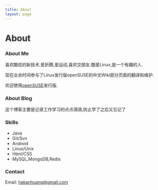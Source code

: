 ```yaml
---
title: About
layout: page
---
```


<!-- ![Profile Image]({{ site.url }}/assets/images/james.jpg) -->

# About

### About Me

喜欢酷炫的新技术,爱折腾,爱运动,喜欢交朋友.酷爱Linux,是一个有趣的人.

现在业余时间参与了Linux发行版openSUSE的中文Wiki部分页面的翻译和维护.

欢迎使用[openSUSE](https://www.opensuse.org/)发行版.

### About Blog
这个博客主要是记录工作学习的点点滴滴,防止学了之后又忘记了

### Skills
- Java
- Git/Svn
- Android
- Linux/Unix
- Html/CSS
- MySQL,MongoDB,Redis

### Contact
Email: hakanhuang@gmail.com
